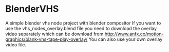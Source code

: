 # BlenderVHS
A simple blender vhs node project with blender compositor
If you want to use the vhs_nodes_overlay.blend file you need to download the overlay video separately
which can be download from http://www.anfx.co/motion-graphics/blank-vhs-tape-play-overlay/
You can also use your own overlay video file.
